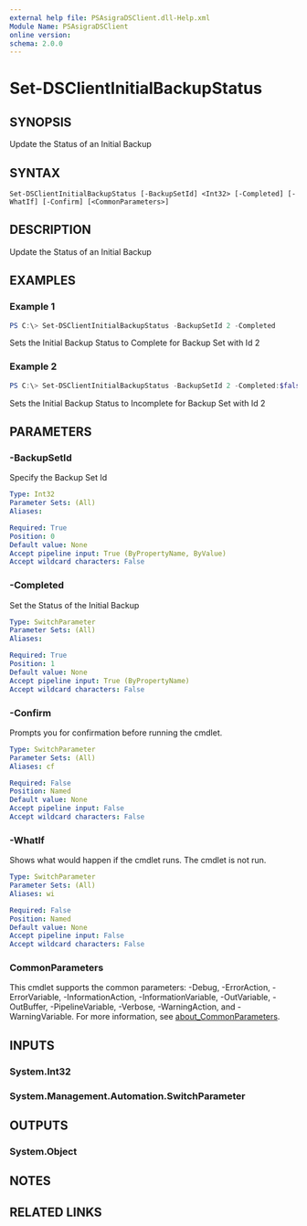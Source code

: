 ```yaml
---
external help file: PSAsigraDSClient.dll-Help.xml
Module Name: PSAsigraDSClient
online version:
schema: 2.0.0
---
```


# Set-DSClientInitialBackupStatus

## SYNOPSIS
Update the Status of an Initial Backup

## SYNTAX

```
Set-DSClientInitialBackupStatus [-BackupSetId] <Int32> [-Completed] [-WhatIf] [-Confirm] [<CommonParameters>]
```

## DESCRIPTION
Update the Status of an Initial Backup

## EXAMPLES

### Example 1
```powershell
PS C:\> Set-DSClientInitialBackupStatus -BackupSetId 2 -Completed
```

Sets the Initial Backup Status to Complete for Backup Set with Id 2

### Example 2
```powershell
PS C:\> Set-DSClientInitialBackupStatus -BackupSetId 2 -Completed:$false
```

Sets the Initial Backup Status to Incomplete for Backup Set with Id 2

## PARAMETERS

### -BackupSetId
Specify the Backup Set Id

```yaml
Type: Int32
Parameter Sets: (All)
Aliases:

Required: True
Position: 0
Default value: None
Accept pipeline input: True (ByPropertyName, ByValue)
Accept wildcard characters: False
```

### -Completed
Set the Status of the Initial Backup

```yaml
Type: SwitchParameter
Parameter Sets: (All)
Aliases:

Required: True
Position: 1
Default value: None
Accept pipeline input: True (ByPropertyName)
Accept wildcard characters: False
```

### -Confirm
Prompts you for confirmation before running the cmdlet.

```yaml
Type: SwitchParameter
Parameter Sets: (All)
Aliases: cf

Required: False
Position: Named
Default value: None
Accept pipeline input: False
Accept wildcard characters: False
```

### -WhatIf
Shows what would happen if the cmdlet runs.
The cmdlet is not run.

```yaml
Type: SwitchParameter
Parameter Sets: (All)
Aliases: wi

Required: False
Position: Named
Default value: None
Accept pipeline input: False
Accept wildcard characters: False
```

### CommonParameters
This cmdlet supports the common parameters: -Debug, -ErrorAction, -ErrorVariable, -InformationAction, -InformationVariable, -OutVariable, -OutBuffer, -PipelineVariable, -Verbose, -WarningAction, and -WarningVariable. For more information, see [about_CommonParameters](http://go.microsoft.com/fwlink/?LinkID=113216).

## INPUTS

### System.Int32

### System.Management.Automation.SwitchParameter

## OUTPUTS

### System.Object
## NOTES

## RELATED LINKS
